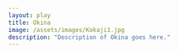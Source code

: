 ```yaml
---
layout: play
title: Okina
image: /assets/images/Kokaji1.jpg
description: "Description of Okina goes here."
---
```

